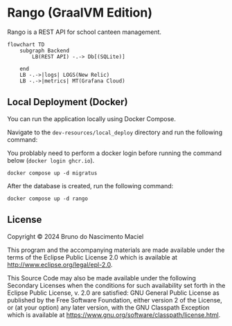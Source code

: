 # Rango (GraalVM Edition)

Rango is a REST API for school canteen management.

```mermaid
flowchart TD
    subgraph Backend
        LB(REST API) -.-> Db[(SQLite)]

    end
    LB -.->|logs| LOGS(New Relic)
    LB -.->|metrics| MT(Grafana Cloud)
```

## Local Deployment (Docker)

You can run the application locally using Docker Compose.

Navigate to the `dev-resources/local_deploy` directory and run the following command:

You problably need to perform a docker login before running the command below (`docker login ghcr.io`).


```shell 
docker compose up -d migratus
```

After the database is created, run the following command:

```shell
docker compose up -d rango
```

## License

Copyright © 2024 Bruno do Nascimento Maciel

This program and the accompanying materials are made available under the
terms of the Eclipse Public License 2.0 which is available at
http://www.eclipse.org/legal/epl-2.0.

This Source Code may also be made available under the following Secondary
Licenses when the conditions for such availability set forth in the Eclipse
Public License, v. 2.0 are satisfied: GNU General Public License as published by
the Free Software Foundation, either version 2 of the License, or (at your
option) any later version, with the GNU Classpath Exception which is available
at https://www.gnu.org/software/classpath/license.html.
